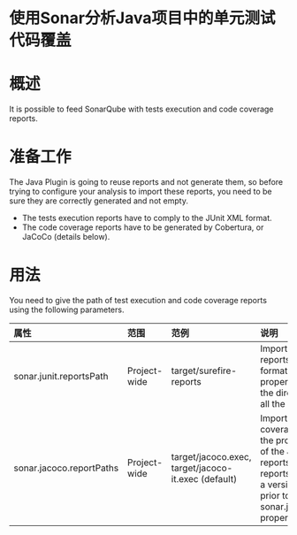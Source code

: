 使用Sonar分析Java项目中的单元测试代码覆盖
======================================

# 概述
It is possible to feed SonarQube with tests execution and code coverage reports.

# 准备工作
The Java Plugin is going to reuse reports and not generate them, so before trying to configure your analysis to import these reports, you need to be sure they are correctly generated and not empty.
- The tests execution reports have to comply to the JUnit XML format.
- The code coverage reports have to be generated by Cobertura, or JaCoCo (details below).

# 用法
You need to give the path of test execution and code coverage reports using the following parameters.

|属性|范围|范例|说明|
|:---|:--|:---|:---|
|sonar.junit.reportsPath|Project-wide|target/surefire-reports|Import tests execution reports (Surefire XML format).Set the property to the path of the directory containing all the XML reports.|
|sonar.jacoco.reportPaths|Project-wide|target/jacoco.exec, target/jacoco-it.exec (default)|Import JaCoCo code coverage reports.Set the property to the path of the JaCoCo .exec reports, merge multiple reports.(if you are using a version of SonarQube prior to 6.2 please use sonar.jacoco.reportPath property)|

